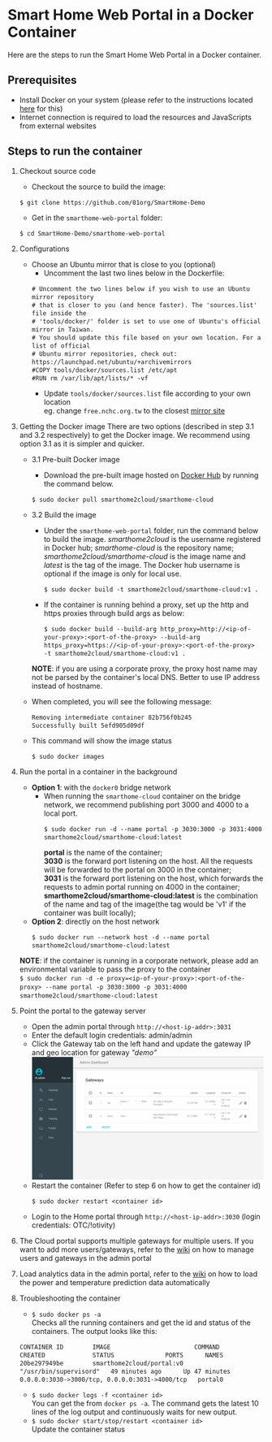 Smart Home Web Portal in a Docker Container
===========================================

Here are the steps to run the Smart Home Web Portal in a Docker container.

## Prerequisites
* Install Docker on your system (please refer to the instructions located [here](https://docs.docker.com/engine/installation/) for this)
* Internet connection is required to load the resources and JavaScripts from external websites

## Steps to run the container
1. Checkout source code
    * Checkout the source to build the image:
    ```
    $ git clone https://github.com/01org/SmartHome-Demo
    ```
    * Get in the `smarthome-web-portal` folder:
    ```
    $ cd SmartHome-Demo/smarthome-web-portal
    ```

2. Configurations
    * Choose an Ubuntu mirror that is close to you (optional)
        - Uncomment the last two lines below in the Dockerfile:
        ```
        # Uncomment the two lines below if you wish to use an Ubuntu mirror repository
        # that is closer to you (and hence faster). The 'sources.list' file inside the
        # 'tools/docker/' folder is set to use one of Ubuntu's official mirror in Taiwan.
        # You should update this file based on your own location. For a list of official
        # Ubuntu mirror repositories, check out: https://launchpad.net/ubuntu/+archivemirrors
        #COPY tools/docker/sources.list /etc/apt
        #RUN rm /var/lib/apt/lists/* -vf
        ```
        - Update `tools/docker/sources.list` file according to your own location    
        eg. change `free.nchc.org.tw` to the closest [mirror site](https://launchpad.net/ubuntu/+archivemirrors)

3. Getting the Docker image
   There are two options (described in step 3.1 and 3.2 respectively) to get the Docker image. We recommend using option 3.1 as it is simpler and quicker.

   + 3.1 Pre-built Docker image
       * Download the pre-built image hosted on [Docker Hub](https://hub.docker.com/r/smarthome2cloud/smarthome-cloud/) by running the command below.
       ```
       $ sudo docker pull smarthome2cloud/smarthome-cloud
       ```

   + 3.2 Build the image
       * Under the `smarthome-web-portal` folder, run the command below to build the image. *smarthome2cloud* is the username registered in Docker hub; *smarthome-cloud* is the repository name; *smarthome2cloud/smarthome-cloud* is the image name and *latest* is the tag of the image. The Docker hub username is optional if the image is only for local use.
          ```
          $ sudo docker build -t smarthome2cloud/smarthome-cloud:v1 .
          ```
       * If the container is running behind a proxy, set up the http and https proxies through build args as below:
           ```
           $ sudo docker build --build-arg http_proxy=http://<ip-of-your-proxy>:<port-of-the-proxy> --build-arg  https_proxy=https://<ip-of-your-proxy>:<port-of-the-proxy>  -t smarthome2cloud/smarthome-cloud:v1 .
           ```
        **NOTE**: if you are using a corporate proxy, the proxy host name may not be parsed by the container's local DNS. Better to use IP address instead of hostname.
    * When completed, you will see the following message:
        ```
        Removing intermediate container 82b756f0b245
        Successfully built 5efd905d09df
        ```
    * This command will show the image status
        ```
        $ sudo docker images
        ```

4. Run the portal in a container in the background
   * **Option 1**: with the `docker0` bridge network    
      * When running the `smarthome-cloud` container on the bridge network, we recommend publishing port 3000 and 4000 to a local port.
        ```
        $ sudo docker run -d --name portal -p 3030:3000 -p 3031:4000 smarthome2cloud/smarthome-cloud:latest
        ```
        **portal** is the name of the container;    
        **3030** is the forward port listening on the host. All the requests will be forwarded to the portal on 3000 in the container;    
        **3031** is the forward port listening on the host, which forwards the requests to admin portal running on 4000 in the container;    
        **smarthome2cloud/smarthome-cloud:latest** is the combination of the name and tag of the image(the tag would be 'v1' if the container was built locally);    
   * **Option 2**: directly on the host network
       ```
       $ sudo docker run --network host -d --name portal smarthome2cloud/smarthome-cloud:latest
       ```
    **NOTE**: if the container is running in a corporate network, please add an environmental variable to pass the proxy to the container    
       ```
       $ sudo docker run -d -e proxy=<ip-of-your-proxy>:<port-of-the-proxy> --name portal -p 3030:3000 -p 3031:4000 smarthome2cloud/smarthome-cloud:latest
       ```

5. Point the portal to the gateway server
   * Open the admin portal through `http://<host-ip-addr>:3031`
   * Enter the default login credentials: admin/admin
   * Click the Gateway tab on the left hand and update the gateway IP and geo location for gateway *"demo"*    
      ![admin portal](../../screenshots/smarthome-adminportal.PNG)
   * Restart the container (Refer to step 6 on how to get the container id)
      ```
      $ sudo docker restart <container id>
      ```
   * Login to the Home portal through `http://<host-ip-addr>:3030` (login credentials: OTC/!otivity)

6. The Cloud portal supports multiple gateways for multiple users. If you want to add more users/gateways, refer to the [wiki](https://github.com/01org/SmartHome-Demo/wiki/How-to-manage-users-and-gateways-in-the-admin-portal) on how to manage users and gateways in the admin portal

7. Load analytics data in the admin portal, refer to the [wiki](https://github.com/01org/SmartHome-Demo/wiki/How-to-load-weather-and-power-prediction-data-automatically%3F) on how to load the power and temperature prediction data automatically

8. Troubleshooting the container
    * `$ sudo docker ps -a`    
    Checks all the running containers and get the id and status of the containers. The output looks like this:
    ```
    CONTAINER ID        IMAGE                       COMMAND                  CREATED             STATUS              PORTS      NAMES
    20be297949be        smarthome2cloud/portal:v0   "/usr/bin/supervisord"   49 minutes ago      Up 47 minutes       0.0.0.0:3030->3000/tcp, 0.0.0.0:3031->4000/tcp   portal0
    ```
    * `$ sudo docker logs -f <container id>`    
    You can get the <container id> from `docker ps -a`. The command gets the latest 10 lines of the log output and continuously waits for new output.
    * `$ sudo docker start/stop/restart <container id>`    
    Update the container status